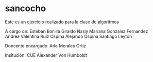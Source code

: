 # sancocho


Este es un ejercicio realizado para la clase de algoritmos

A cargo de:
Esteban Bonilla Giraldo
Nasly Mariana Gonzalez Fernandez
Andrea Valentina Ruiz Ospina
Alejando Ospina
Santiago Leyton

Doncente encargado:
Arle Morales Ortiz

Insitución:
CUE Alexander Von Humboldt